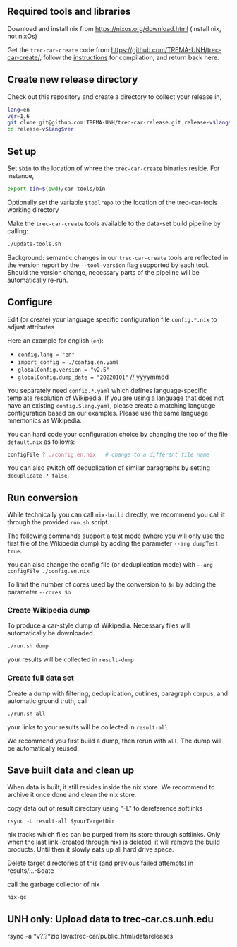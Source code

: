Required tools and libraries
-----------------------------

Download and install nix from <https://nixos.org/download.html> (install nix, not nixOs)

Get the `trec-car-create` code from <https://github.com/TREMA-UNH/trec-car-create/>, follow the [instructions](https://github.com/TREMA-UNH/trec-car-create/blob/main/README.mkd) for compilation, and return back here.


Create new release directory
----------------------------

Check out this repository and create a directory to collect your release in,
```bash
lang=en
ver=1.6
git clone git@github.com:TREMA-UNH/trec-car-release.git release-v$lang$ver
cd release-v$lang$ver
```

Set up
---------

Set `$bin` to the location of whree the `trec-car-create` binaries reside. For instance,
```bash
export bin=$(pwd)/car-tools/bin
```

Optionally set the variable `$toolrepo` to the location of the trec-car-tools working directory



Make the `trec-car-create` tools available to the data-set build pipeline by calling:

```bash
./update-tools.sh 
```

Background: semantic changes in our `trec-car-create` tools are reflected in the version report by the `--tool-version` flag supported by each tool. Should the version change, necessary parts of the pipeline will be automatically re-run.


Configure
---------

Edit (or create) your language specific configuration file `config.*.nix` to adjust attributes

Here an example for english (`en`):

* `config.lang = "en"`
* `import_config = ./config.en.yaml`
* `globalConfig.version = "v2.5"`
* `globalConfig.dump_date = "20220101"`  // yyyymmdd

You separately need `config.*.yaml` which defines language-specific template resolution of Wikipedia. If you are using a language that does not have an existing `config.$lang.yaml`, please create a matching language configuration based on our examples. Please use the same language mnemonics as Wikipedia.

You can hard code your configuration choice by changing the top of the file `default.nix` as follows:

```nix
configFile ? ./config.en.nix   # change to a different file name
```

You can also switch off deduplication of similar paragraphs by setting `deduplicate ? false`. 


Run conversion
--------------

While technically you can call `nix-build` directly, we recommend you call it through the provided `run.sh` script.

The following commands support a test mode (where you will only use the first file of the Wikipedia dump) by adding the parameter `--arg dumpTest true`.

You can also change the config file (or deduplication mode) with `--arg configFile ./config.en.nix`

To limit the number of cores used by the conversion to `$n` by adding the parameter `--cores $n` 


### Create Wikipedia dump

To produce a car-style dump of Wikipedia. Necessary files will automatically be downloaded. 

```bash
./run.sh dump
```

your results will be collected in `result-dump`


### Create full data set

Create a dump with filtering, deduplication, outlines, paragraph corpus, and automatic ground truth, call

`./run.sh all`

your links to your results will be collected in  `result-all`


We recommend you first build a dump, then rerun with `all`. The dump will be automatically reused.



Save built data and clean up
-----------------------------


When data is built, it still resides inside the nix store. We recommend to archive it once done and clean the nix store.

copy data out of result directory using "-L" to dereference softlinks
```
rsync -L result-all $yourTargetDir
```

nix tracks which files can be purged from its store through softlinks. Only when the last link (created through nix) is deleted, it will remove the build products. Until then it slowly eats up all hard drive space.

Delete target directories of this (and previous failed attempts) in results/...-$date

call the garbage collector of nix

```
nix-gc
```


UNH only: Upload data to trec-car.cs.unh.edu
---------------------------------------------
rsync -a *v?.?*zip lava:trec-car/public_html/datareleases



